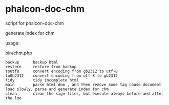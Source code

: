 # phalcon-doc-chm
script for phalcon-doc-chm

generate index for chm

usage:

bin/chm.php
    
    backup      backup html
    restore     restore from backup
    toUtf8      convert encoding from gb2312 to utf-8
    toGb2312    convert encoding from utf-8 to gb2312
    tidy        tidy incomplete html
    main        parse html dom , and then remove some tag cause document load slowly, parse and generate index for chm
    clean       clean the sign files, but execute always before and after the loo
